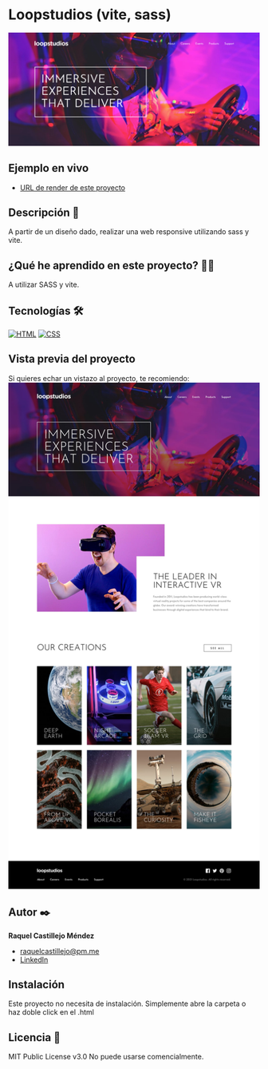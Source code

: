 # Loopstudios (vite, sass)

![Imagen del proyecto](https://github.com/raquel-castillejo/016-loopstudios/blob/main/COVER.png)

## Ejemplo en vivo

- [URL de render de este proyecto](https://rcm-loopstudios.onrender.com/)

## Descripción 📑

A partir de un diseño dado, realizar una web responsive utilizando sass y vite.

## ¿Qué he aprendido en este proyecto? 🙇🏻

A utilizar SASS y vite.

## Tecnologías 🛠

<!-- Iconos sacados de: https://github.com/hendrasob/badges/blob/master/README.md y https://github.com/alexandresanlim/Badges4-README.md-Profile -->

[![HTML](https://img.shields.io/badge/HTML5-E34F26?style=for-the-badge&logo=html5&logoColor=white)](https://es.wikipedia.org/wiki/HTML5)
[![CSS](https://img.shields.io/badge/CSS3-1572B6?style=for-the-badge&logo=css3&logoColor=white)](https://es.wikipedia.org/wiki/CSS)

## Vista previa del proyecto

Si quieres echar un vistazo al proyecto, te recomiendo:
![Captura del proyecto](https://github.com/raquel-castillejo/016-loopstudios/blob/main/DESIGN-desktop.jpg)

## Autor ✒️

**Raquel Castillejo Méndez**

- [raquelcastillejo@pm.me](raquelcastillejo@pm.me)
- [LinkedIn](https://www.linkedin.com/in/raquel-castillejo-mendez)

## Instalación

Este proyecto no necesita de instalación. Simplemente abre la carpeta o haz doble click en el .html

## Licencia 📄

MIT Public License v3.0
No puede usarse comencialmente.
